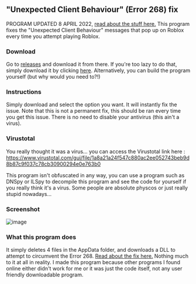 ## "Unexpected Client Behaviour" (Error 268) fix
PROGRAM UPDATED 8 APRIL 2022, [read about the stuff here.](https://v3rmillion.net/showthread.php?tid=1162337) This program fixes the "Unexpected Client Behaviour" messages that pop up on Roblox every time you attempt playing Roblox. 

### Download
Go to  [releases](https://github.com/MainDabRblx/RobloxUnexpectedClientBehaviourFix/releases/tag/v1.0 "releases") and download it from there. If you're too lazy to do that, simply download it by clicking [here](https://github.com/MainDabRblx/RobloxUnexpectedClientBehaviourFix/releases/download/v1.0/UnexpectedClientBehaviourFix.exe "here"). Alternatively, you can build the program yourself (but why would you need to?!)

### Instructions
Simply download and select the option you want. It will instantly fix the issue. Note that this is not a permanent fix, this should be ran every time you get this issue. There is no need to disable your antivirus (this ain't a virus). 

### Virustotal
You really thought it was a virus... you can access the Virustotal link here : https://www.virustotal.com/gui/file/1a8a21a24f547c880ac2ee052743beb9d8b87c9f037c78cb30900294e0e763b0

This program isn't obfuscated in any way, you can use a program such as DNSpy or ILSpy to decompile this program and see the code for yourself if you really think it's a virus. Some people are absolute physcos or just really stupid nowadays...

### Screenshot
![image](https://cdn.discordapp.com/attachments/926863467682611200/961927483211542588/UnexpectedClientBehaviourFix_dtvENWn7Cv.png "image")

### What this program does
It simply deletes 4 files in the AppData folder, and downloads a DLL to attempt to circumvent the Error 268. [Read about the fix here.](https://v3rmillion.net/showthread.php?tid=1162337) Nothing much to it at all in reality. I made this program because other programs I found online either didn't work for me or it was just the code itself, not any user friendly downloadable program.

